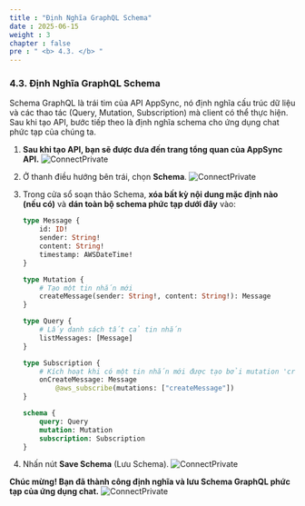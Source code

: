 ```yaml
---
title : "Định Nghĩa GraphQL Schema"
date : 2025-06-15
weight : 3 
chapter : false
pre : " <b> 4.3. </b> "
---
```


### **4.3. Định Nghĩa GraphQL Schema**

Schema GraphQL là trái tim của API AppSync, nó định nghĩa cấu trúc dữ liệu và các thao tác (Query, Mutation, Subscription) mà client có thể thực hiện. Sau khi tạo API, bước tiếp theo là định nghĩa schema cho ứng dụng chat phức tạp của chúng ta.

1. **Sau khi tạo API, bạn sẽ được đưa đến trang tổng quan của AppSync API.**
    ![ConnectPrivate](/images/be_4.3_1.png)

2.  Ở thanh điều hướng bên trái, chọn **Schema**.
    ![ConnectPrivate](/images/be_4.3_2.png)

3.  Trong cửa sổ soạn thảo Schema, **xóa bất kỳ nội dung mặc định nào (nếu có)** và **dán toàn bộ schema phức tạp dưới đây** vào:

    ```graphql
    type Message {
        id: ID!
        sender: String!
        content: String!
        timestamp: AWSDateTime!
    }

    type Mutation {
        # Tạo một tin nhắn mới
        createMessage(sender: String!, content: String!): Message
    }

    type Query {
        # Lấy danh sách tất cả tin nhắn
        listMessages: [Message]
    }

    type Subscription {
        # Kích hoạt khi có một tin nhắn mới được tạo bởi mutation 'createMessage'
        onCreateMessage: Message
            @aws_subscribe(mutations: ["createMessage"])
    }

    schema {
        query: Query
        mutation: Mutation
        subscription: Subscription
    }
    ```
4.  Nhấn nút **Save Schema** (Lưu Schema).
    ![ConnectPrivate](/images/be_4.3_3.png)

**Chúc mừng! Bạn đã thành công định nghĩa và lưu Schema GraphQL phức tạp của ứng dụng chat.**
    ![ConnectPrivate](/images/be_4.3_4.png)